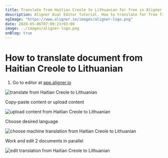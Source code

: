 ```yaml
---
title: Translate from Haitian Creole to Lithuanian for free in Aligner Editor
description: Aligner Dual Editor Tutorial. How to translate for free from Haitian Creole to Lithuanian. Aligner is multilingual document management platform. 
ogImage: "https://www.aligner.io/images/aligner-logo.png"
date: 2020-05-06T07:09:21+03:00
image: ../images/aligner-logo.png
onBlog: true
---
```


# How to translate document from Haitian Creole to Lithuanian

1. Go to editor at [app.aligner.io](https://app.aligner.io "Aligner App web page")

![translate from Haitian Creole to Lithuanian](../aligner-blank-editor.png "translate from Haitian Creole to Lithuanian")

Copy-paste content or upload content

![upload content from Haitian Creole to Lithuanian](../aligner-uploaded-document.png "upload content from Haitian Creole to Lithuanian")

Choose desired language

![choose machine translation from Haitian Creole to Lithuanian](../aligner-language-dropdown.png "choose machine translation from Haitian Creole to Lithuanian")

Work and edit 2 documents in parallel

![edit translation from Haitian Creole to Lithuanian](../aligner-double-sitded-editor.png "edit translation from Haitian Creole to Lithuanian")

